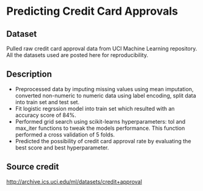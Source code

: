 # Predicting Credit Card Approvals

## Dataset
Pulled raw credit card approval data from UCI Machine Learning repository.
All the datasets used are posted here for reproducibility.

## Description
* Preprocessed data by imputing missing values using mean imputation, converted non-numeric to numeric data using label encoding, split data into train set and test set.
* Fit logistic regrssion model into train set which resulted with an accuracy score of 84%.
* Performed grid search using scikit-learns hyperparameters: tol and max_iter functions to tweak the models performance. This function performed a cross validation of 5 folds.
* Predicted the possibility of credit card approval rate by evaluating the best score and best hyperparameter.

## Source credit
http://archive.ics.uci.edu/ml/datasets/credit+approval
